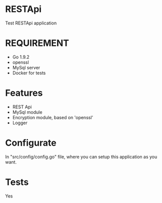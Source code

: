 # RESTApi
Test RESTApi application

# REQUIREMENT
- Go 1.9.2
- openssl
- MySql server
- Docker for tests

# Features
- REST Api
- MySql module
- Encryption module, based on 'openssl'
- Logger

# Configurate
In "src/config/config.go" file, where you can setup this application as you want.

# Tests
Yes
